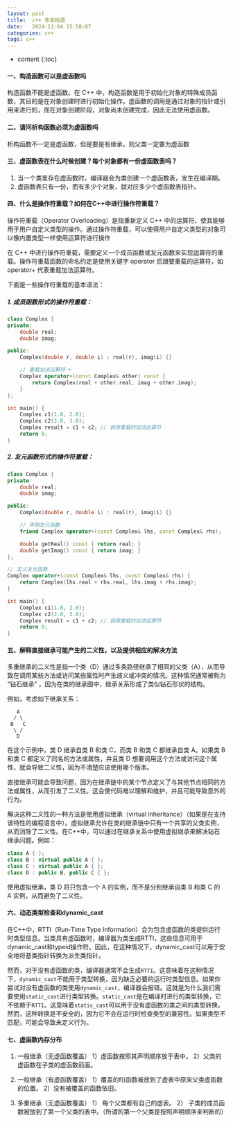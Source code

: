 ```yaml
---
layout: post
title:  c++ 多态拾遗
date:   2024-11-04 15:58:07
categories: c++
tags: c++
---
```


* content
{:toc}

#### 一、构造函数可以是虚函数吗
构造函数不能是虚函数。在 C++ 中，构造函数是用于初始化对象的特殊成员函数，其目的是在对象创建时进行初始化操作。虚函数的调用是通过对象的指针或引用来进行的，而在对象创建阶段，对象尚未创建完成，因此无法使用虚函数。


#### 二、请问析构函数必须为虚函数吗
析构函数不一定是虚函数，但是要是有继承，则父类一定要为虚函数


#### 三、虚函数表在什么时候创建？每个对象都有一份虚函数表吗？
1. 当一个类里存在虚函数时，编译器会为类创建一个虚函数表，发生在编译期。
2. 虚函数表只有一份，而有多少个对象，就对应多少个虚函数表指针。

#### 四、什么是操作符重载？如何在C++中进行操作符重载？
操作符重载（Operator Overloading）是指重新定义 C++ 中的运算符，使其能够用于用户自定义类型的操作。通过操作符重载，可以使得用户自定义类型的对象可以像内置类型一样使用运算符进行操作

在 C++ 中进行操作符重载，需要定义一个成员函数或友元函数来实现运算符的重载。操作符重载函数的命名约定是使用关键字 operator 后跟要重载的运算符，如 operator+ 代表重载加法运算符。

下面是一些操作符重载的基本语法：

##### 1. 成员函数形式的操作符重载：
``` c++
class Complex {
private:
    double real;
    double imag;

public:
    Complex(double r, double i) : real(r), imag(i) {}

    // 重载加法运算符 +
    Complex operator+(const Complex& other) const {
        return Complex(real + other.real, imag + other.imag);
    }
};

int main() {
    Complex c1(1.0, 2.0);
    Complex c2(2.0, 3.0);
    Complex result = c1 + c2; // 调用重载的加法运算符
    return 0;
}
```

##### 2. 友元函数形式的操作符重载：
``` c++
class Complex {
private:
    double real;
    double imag;

public:
    Complex(double r, double i) : real(r), imag(i) {}

    // 声明友元函数
    friend Complex operator+(const Complex& lhs, const Complex& rhs);

    double getReal() const { return real; }
    double getImag() const { return imag; }
};

// 定义友元函数
Complex operator+(const Complex& lhs, const Complex& rhs) {
    return Complex(lhs.real + rhs.real, lhs.imag + rhs.imag);
}

int main() {
    Complex c1(1.0, 2.0);
    Complex c2(2.0, 3.0);
    Complex result = c1 + c2; // 调用重载的加法运算符
    return 0;
}
```

#### 五、解释直接继承可能产生的二义性，以及提供相应的解决方法

多重继承的二义性是指一个类（D）通过多条路径继承了相同的父类（A），从而导致在调用某些方法或访问某些属性时产生歧义或冲突的情况。这种情况通常被称为 “钻石继承” ，因为在类的继承图中，继承关系形成了类似钻石形状的结构。

例如，考虑如下继承关系：
``` shell
   A
  / \
 B   C
  \ /
   D
```

在这个示例中，类 D 继承自类 B 和类 C，而类 B 和类 C 都继承自类 A。如果类 B 和类 C 都定义了同名的方法或属性，并且类 D 想要调用这个方法或访问这个属性，就会导致二义性，因为不清楚应该使用哪个版本。

直接继承可能会导致问题，因为在继承链中的某个节点定义了与其他节点相同的方法或属性，从而引发了二义性。这会使代码难以理解和维护，并且可能导致意外的行为。

解决这种二义性的一种方法是使用虚拟继承（virtual inheritance）（如果是在支持该特性的编程语言中）。虚拟继承允许在类的继承链中只有一个共享的父类实例，从而消除了二义性。在C++中，可以通过在继承关系中使用虚拟继承来解决钻石继承问题。例如：

``` c++
class A { };
class B : virtual public A { };
class C : virtual public A { };
class D : public B, public C { };
```
使用虚拟继承，类 D 将只包含一个 A 的实例，而不是分别继承自类 B 和类 C 的 A 实例，从而避免了二义性。


#### 六、动态类型检查和dynamic_cast
在C++中，RTTI（Run-Time Type Information）会为包含虚函数的类提供运行时类型信息。当类具有虚函数时，编译器为类生成RTTI，这些信息可用于dynamic_cast和typeid操作符。因此，在这种情况下，dynamic_cast可以用于安全地将基类指针转换为派生类指针。

然而，对于没有虚函数的类，编译器通常不会生成``RTTI``。这意味着在这种情况下，``dynamic_cast``不能用于类型转换，因为缺乏必要的运行时类型信息。如果你尝试对没有虚函数的类使用``dynamic_cast``，编译器会报错。这就是为什么我们需要使用``static_cast``进行类型转换。``static_cast``是在编译时进行的类型转换，它不依赖于``RTTI``。这意味着``static_cast``可以用于没有虚函数的类之间的类型转换。然而，这种转换是不安全的，因为它不会在运行时检查类型的兼容性。如果类型不匹配，可能会导致未定义行为。

#### 七、虚函数内存分布
1. 一般继承（无虚函数覆盖）
    1）虚函数按照其声明顺序放于表中。
    2）父类的虚函数在子类的虚函数前面。

2. 一般继承（有虚函数覆盖）
    1）覆盖的f()函数被放到了虚表中原来父类虚函数的位置。
    2）没有被覆盖的函数依旧。

3. 多重继承（无虚函数覆盖）
    1） 每个父类都有自己的虚表。
    2） 子类的成员函数被放到了第一个父类的表中。（所谓的第一个父类是按照声明顺序来判断的）